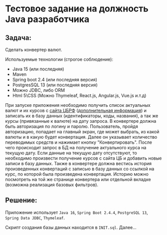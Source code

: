 # Тестовое задание на должность Java разработчика

## Задача:

Сделать конвертер валют.

Используемые технологии (строгое соблюдение):
- Java 15 (или последняя)
- Maven
- Spring boot 2.4 (или последняя версия)
- PostgresSQL 13 (или последняя версия)
- Можно JDBC, либо ORM
- Html 5\CSS (Можно Thymeleaf, React.js, Angular.js, Vue.js и.т.д)

При запуске приложения необходимо получить список актуальных валют и их 
курсов с [сайта ЦБРФ][1] ([дополнительная информация][2]) и записать их 
в базу данных (идентификаторы, коды, названия), а так же курсы (привязанные 
к валюте) на дату запроса. В конвертере должна быть авторизация по логину и 
паролю. Пользователь, пройдя авторизацию, попадает на главный экран, где 
может выбрать, из какой валюты и в какую будет конвертация. Далее он 
указывает количество переводимых средств и нажимает кнопку "Конвертировать". 
После чего происходит запрос в БД на получение актуального курса на текущую 
дату. Если данные на текущую дату отсутствуют, то необходимо произвести 
получение курсов с сайта ЦБ и добавить новые записи в базу данных. Также в 
конвертере должна вестись история произведенных конвертаций с записью в базу 
данных со ссылкой на курс, по которой была произведена конвертация. Историю 
можно посмотреть на той же странице конвертера или отдельной вкладке 
(возможна реализация базовых фильтров). 

[1]: http://www.cbr.ru/scripts/XML_daily.asp
[2]: https://cbr.ru/development/sxml/

## Решение:

Приложение использует `Java 16`, `Spring Boot 2.4.4`, `PostgreSQL 13`, 
`Spring Data JDBC`, `Thymeleaf`.

Скрипт создания базы данных находится в `INIT.sql`. Далее...